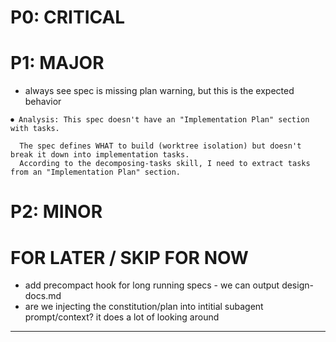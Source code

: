 # P0: CRITICAL

# P1: MAJOR

- always see spec is missing plan warning, but this is the expected behavior

```
⏺ Analysis: This spec doesn't have an "Implementation Plan" section with tasks.

  The spec defines WHAT to build (worktree isolation) but doesn't break it down into implementation tasks.
  According to the decomposing-tasks skill, I need to extract tasks from an "Implementation Plan" section.
```

# P2: MINOR

# FOR LATER / SKIP FOR NOW

- add precompact hook for long running specs - we can output design-docs.md
- are we injecting the constitution/plan into intitial subagent prompt/context? it does a lot of looking around

---
